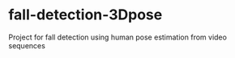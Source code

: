 # fall-detection-3Dpose
Project for fall detection using human pose estimation from video sequences
